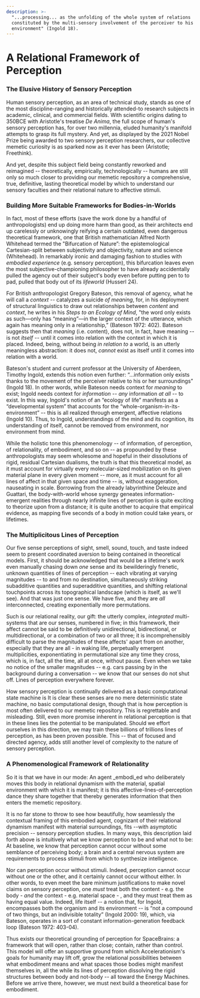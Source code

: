 ```yaml
---
description: >-
  "...processing... as the unfolding of the whole system of relations
  constituted by the multi-sensory involvement of the perceiver to his or her
  environment" (Ingold 18).
---
```


# A Relational Framework of Perception

### The Elusive History of Sensory Perception&#x20;

Human sensory perception, as an area of technical study, stands as one of the most discipline-ranging and historically attended-to research subjects in academic, clinical, and commercial fields. With scientific origins dating to 350BCE with Aristotle's treatise _De Anima_, the full scope of human's sensory perception has, for over two millennia, eluded humanity's manifold attempts to grasp its full mystery. And yet, as displayed by the 2021 Nobel Prize being awarded to two sensory perception researchers, our collective memetic curiosity is as sparked now as it ever has been (Aristotle; Freethink).&#x20;

And yet, despite this subject field being constantly reworked and reimagined -- theoretically, empirically, technologically -- humans are still only so much closer to providing our memetic repository a comprehensive, true, definitive, lasting theoretical model by which to understand our sensory faculties and their relational nature to affective stimuli.

### Building More Suitable Frameworks for Bodies-in-Worlds&#x20;

In fact, most of these efforts (save the work done by a handful of anthropologists) end up doing more harm than good, as their architects end up carelessly or unknowingly reifying a certain outdated, even dangerous theoretical framework, one that British mathematician Alfred North Whitehead termed the "Bifurcation of Nature”: the epistemological Cartesian-split between subjectivity and objectivity, nature and science (Whitehead). In remarkably ironic and damaging fashion to studies with _embodied experience_ (e.g. sensory perception), this bifurcation leaves even the most subjective-championing philosopher to have already accidentally pulled the agency out of their subject's body even before putting pen to to pad, pulled that body out of its _lifeworld_ (Husserl 24).&#x20;

For British anthropologist Gregory Bateson, this removal of agency, what he will call a _context --_ catalyzes a suicide _of meaning_, for, in his deployment of structural linguistics to draw out relationships between _content_ and _context_, he writes in his _Steps to an Ecology of Mind_, "the word only exists as such—only has “meaning”—in the larger context of the utterance, which again has meaning only in a relationship,” (Bateson 1972: 402). Bateson suggests then that _meaning_ (i.e. content), does not, in fact, have meaning -- is not _itself --_ until it comes into relation with the context in which it is placed. Indeed, being, without being _in relation to_ a world, is an utterly meaningless abstraction: it does not, _cannot_ exist as itself until it comes into relation with a world.&#x20;

Bateson's student and current professor at the University of Aberdeen, Timothy Ingold, extends this notion even further: “...information only exists thanks to the movement of the perceiver relative to his or her surroundings” (Ingold 18). In other words, while Bateson needs context for _meaning_ to exist; Ingold needs context for _information_ -- _any_ information _at all_ -- to exist. In this way, Ingold's notion of an “ecology of life” manifests as a “developmental system” that accounts for the “whole-organism-in-its-environment” -- this is all realized through emergent, affective relations (Ingold 10). Thus, to Ingold, understandings of the mind and its cognition, its understanding of itself, cannot be removed from environment, nor environment from mind.

While the holistic tone this phenomenology -- of information, of perception, of relationality, of embodiment, and so on -- as propounded by these anthropologists may seem wholesome and hopeful in their dissolutions of rigid, residual Cartesian dualisms, the truth is that this theoretical model, as it must account for virtually every molecular-sized mobilization on its given material plane in every given moment -- more, as it must account for all lines of affect in that given space and time -- is, without exaggeration, nauseating in scale. Borrowing from the already labyrinthine Deleuze and Guattari, the body-with-world whose synergy geneates information-emergent realities through nearly infinite lines of perception is quite exciting to theorize upon from a distance; it is quite another to acquire that empirical evidence, as mapping five seconds of a body in motion could take years, or lifetimes.&#x20;

### The Multiplicitous Lines of Perception

Our five sense perceptions of sight, smell, sound, touch, and taste indeed seem to present coordinated aversion to being contained in theoretical models. First, it should be acknowledged that would be a lifetime's work even manually chasing down _one_ sense and its bewilderingly frenetic, unknown quantities of lines of perception -- each vibrating at varying magnitudes --  to and from no destination, simultaneously striking subadditive quantities and superadditive quantities, and shifting relational touchpoints across its topographical landscape (which is itself, as we'll see). And that was just one sense. We have five, and they are _all_ interconnected, creating exponentially more permutations.&#x20;

Such is our relational reality, our gift: the utterly complex, _integrated_ multi-systems that are our senses, numbered in five; in this framework, their affect cannot be said to be definitively unidirectional, bidirectional, or multidirectional, or a combination of two or all three; it is incomprehensibly difficult to parse the magnitudes of these affects' apart from on another, especially that they are all - in waking life, perpetually emergent multiplicities, exponentiating in permutational size any time they cross, which is, in fact, all the time, all at once, without pause. Even when we take no notice of the smaller magnitudes -- e.g. cars passing by in the background during a conversation -- we know that our senses do not shut off. Lines of perception everywhere forever.&#x20;

How sensory perception is continually delivered as a basic computational state machine is It is clear these senses are no mere deterministic state machine, no basic computational design, though that is how perception is most often delivered to our memetic repository. This is regrettable and misleading. Still, even more promise inherent in relational perception is that in these lines lies the potential to be manipulated. Should we effort ourselves in this direction, we may train these billions of trillions lines of perception, as has been proven possible. This -- that of focused and directed agency, adds still another level of complexity to the nature of sensory perception.&#x20;

### A Phenomenological Framework of Relationality

So it is that we have in our mode: An agent _embodi_ed who deliberately moves this body in relational dynamism with the material, spatial environment with which it is manifest; it is this affective-lines-of-perception dance they share together that thereby generates information that then enters the memetic repository.

It is no far stone to throw to see how beautifully, how seamlessly the contextual framing of this embodied agent, cognizant of their relational dynamism manifest with material surroundings, fits --with asymptotic precision -- sensory perception studies. In many ways, this description laid forth above is intuitively what we know perception to be and what not to be: At baseline, we know that perception cannot occur without some semblance of perceiving body; a brain and a central nervous system are requirements to process stimuli from which to synthesize intelligence.&#x20;

Nor can perception occur without stimuli. Indeed, perception cannot occur without one or the other, and it certainly cannot occur without either. In other words, to even meet the bare minimum justifications to make novel claims on sensory perception, one _must_ treat both the content - e.g. the body - _and_ the context - e.g. material space - , and they must treat them as having equal value. Indeed, life itself -- a notion that, for Ingold, encompasses both the organism and its environment -- is “not a compound of two things, but an indivisible totality” (Ingold 2000: 19), which, via Bateson, operates in a sort of constant information-generation feedback loop (Bateson 1972: 403-04).

Thus exists our theoretical grounding of perception for SpaceBrains: a framework that will open, rather than close; contain, rather than control. This model will offer an supportive ground from which Accelerationism's goals for humanity may lift off, grow the relational possibilities between what embodiment means and what spaces those bodies might manifest themselves in, all the while its lines of perception dissolving the rigid structures between body and not-body -- all toward the Energy Machines. Before we arrive there, however, we must next build a theoretical base for embodiment.&#x20;
